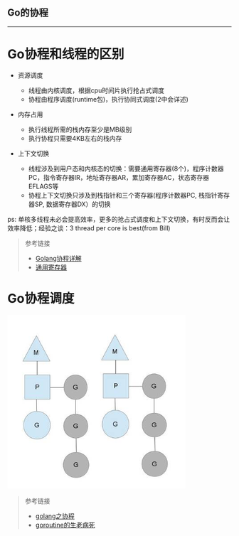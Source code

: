 Go的协程
---

---

# Go协程和线程的区别

* 资源调度
	* 线程由内核调度，根据cpu时间片执行抢占式调度
	* 协程由程序调度(runtime包)，执行协同式调度(2中会详述)

* 内存占用
	* 执行线程所需的栈内存至少是MB级别
	* 执行协程只需要4KB左右的栈内存

* 上下文切换
	* 线程涉及到用户态和内核态的切换：需要通用寄存器(8个)，程序计数器PC，指令寄存器IR，地址寄存器AR，累加寄存器AC，状态寄存器EFLAGS等
	* 协程上下文切换只涉及到栈指针和三个寄存器(程序计数器PC, 栈指针寄存器SP, 数据寄存器DX）的切换

ps: 单核多线程未必会提高效率，更多的抢占式调度和上下文切换，有时反而会让效率降低；经验之谈：3 thread per core is best(from Bill)

> 参考链接
> 
> * [Golang协程详解](http://www.cnblogs.com/liang1101/p/7285955.html)
> * [通用寄存器](https://blog.csdn.net/sinat_38972110/article/details/72927858)

# Go协程调度

![goroutine](./images/goroutine.jpg)

> 参考链接
> 
> * [golang之协程](http://www.cnblogs.com/chenny7/p/4498322.html)
> * [goroutine的生老病死](https://tiancaiamao.gitbooks.io/go-internals/content/zh/05.2.html)